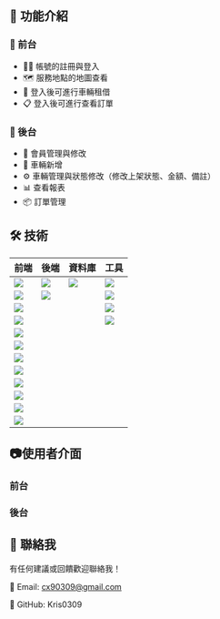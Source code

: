 ## 📂 功能介紹

### 📌 前台
- 🧑‍💻 帳號的註冊與登入
- 🗺️ 服務地點的地圖查看
- 🚗 登入後可進行車輛租借
- 📋 登入後可進行查看訂單

### 📌 後台
- 👥 會員管理與修改
- 🚙 車輛新增
- ⚙️ 車輛管理與狀態修改（修改上架狀態、金額、備註）
- 📊 查看報表
- 📦 訂單管理

## 🛠️ 技術

| 前端     | 後端          | 資料庫   | 工具   |
|----------|------------------|--------------------------------------------------------------------------------------------|------|
| <img src="https://img.shields.io/badge/axios-671ddf?style=flat-square" />         | <img src="https://img.shields.io/badge/PHP-777BB4?style=flat-square" />           | <img src="https://img.shields.io/badge/phpmyadmin-6C78AF?style=flat-square" />        |  <img src="https://img.shields.io/badge/VS CODE-0769AD?style=flat-square" /> |
| <img src="https://img.shields.io/badge/jQuery-0769AD?style=flat-square" />     | <img src="https://img.shields.io/badge/MySQL-005C84?style=flat-square" />       |               |   <img src="https://img.shields.io/badge/FileZilla-E34F26?style=flat-square" />   |
| <img src="https://img.shields.io/badge/Chart%20js-FF6384?style=flat-square" />     |          |           |  <img src="https://img.shields.io/badge/Oracle VM VirtualBox-0769AD?style=flat-square" />     |
| <img src="https://img.shields.io/badge/Leaflet-199900?style=flat-square" />     |           |               |   <img src="https://img.shields.io/badge/Postman-E34F26?style=flat-square" />   |
| <img src="https://img.shields.io/badge/sweetalert-ff6f61?style=flat-square" />        |        |       |
| <img src="https://img.shields.io/badge/AJAX-005571?style=flat-square" />     |              |                 |
| <img src="https://img.shields.io/badge/HTML5-E34F26?style=flat-square" />     |            |             |
| <img src="https://img.shields.io/badge/CSS3-1572B6?style=flat-square" />     |             |                |
| <img src="https://img.shields.io/badge/Vue%20js-35495E?style=flat-square" />     |            |            |
| <img src="https://img.shields.io/badge/Bootstrap-563D7C?style=flat-square" />     |         |           |
| <img src="https://img.shields.io/badge/animate.css-FF6B6B?style=flat-square" />     |       |         |
| <img src="https://img.shields.io/badge/WOW.js-0F1C3F?style=flat-square" />     |           |              |

## 📷使用者介面

### 前台


### 後台

## 🙌 聯絡我

有任何建議或回饋歡迎聯絡我！

📧 Email: cx90309@gmail.com

🔗 GitHub: Kris0309
